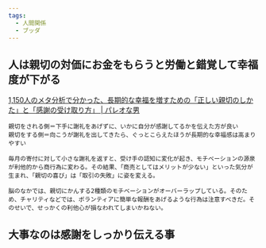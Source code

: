 ```yaml
---
tags:
  - 人間関係
  - ブッダ
---
```

## 人は親切の対価にお金をもらうと労働と錯覚して幸福度が下がる

[1,150人のメタ分析で分かった、長期的な幸福を増すための「正しい親切のしかた」と「感謝の受け取り方」 | パレオな男](https://yuchrszk.blogspot.com/2018/10/1150.html)

```
親切をされる側＝下手に謝礼をあげずに、いかに自分が感謝してるかを伝えた方が良い
親切をする側＝向こうが謝礼を出してきたら、ぐっとこらえたほうが長期的な幸福感は高まりやすい
```

```
毎月の寄付に対して小さな謝礼を返すと、受け手の認知に変化が起き、モチベーションの源泉が利他的から商行為に変わる。その結果、「商売としてはメリットが少ない」といった気分が生まれ、「親切の喜び」は「取引の失敗」に姿を変える。

脳のなかでは、親切にかんする2種類のモチベーションがオーバーラップしている。そのため、チャリティなどでは、ボランティアに簡単な報酬をあげるような行為は注意すべきだ。そのせいで、せっかくの利他心が損なわれてしまいかねない。
```

## 大事なのは感謝をしっかり伝える事